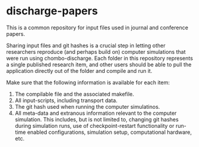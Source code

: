 # discharge-papers
This is a common repository for input files used in journal and conference papers.

Sharing input files and git hashes is a crucial step in letting other researchers reproduce (and perhaps build on) computer simulations that were run using chombo-discharge.
Each folder in this repository represents a single published research item, and other users should be able to pull the application directly out of the folder and compile and run it. 

Make sure that the following information is available for each item:

1. The compilable file and the associated makefile.
2. All input-scripts, including transport data.
3. The git hash used when running the computer simulatinos.
4. All meta-data and extranous information relevant to the computer simulation. This includes, but is not limited to, changing git hashes during simulation runs, use of checkpoint-restart functionality or run-time enabled configurations, simulation setup, computational hardware, etc.


